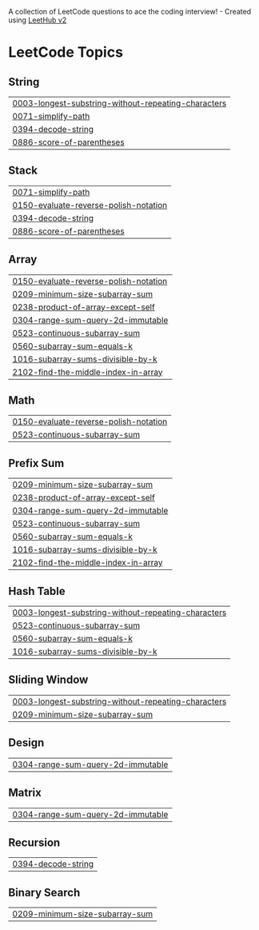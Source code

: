 A collection of LeetCode questions to ace the coding interview! - Created using [LeetHub v2](https://github.com/arunbhardwaj/LeetHub-2.0)
<!---LeetCode Topics Start-->
# LeetCode Topics
## String
|  |
| ------- |
| [0003-longest-substring-without-repeating-characters](https://github.com/yohannes4321/DSA/tree/master/0003-longest-substring-without-repeating-characters) |
| [0071-simplify-path](https://github.com/yohannes4321/DSA/tree/master/0071-simplify-path) |
| [0394-decode-string](https://github.com/yohannes4321/DSA/tree/master/0394-decode-string) |
| [0886-score-of-parentheses](https://github.com/yohannes4321/DSA/tree/master/0886-score-of-parentheses) |
## Stack
|  |
| ------- |
| [0071-simplify-path](https://github.com/yohannes4321/DSA/tree/master/0071-simplify-path) |
| [0150-evaluate-reverse-polish-notation](https://github.com/yohannes4321/DSA/tree/master/0150-evaluate-reverse-polish-notation) |
| [0394-decode-string](https://github.com/yohannes4321/DSA/tree/master/0394-decode-string) |
| [0886-score-of-parentheses](https://github.com/yohannes4321/DSA/tree/master/0886-score-of-parentheses) |
## Array
|  |
| ------- |
| [0150-evaluate-reverse-polish-notation](https://github.com/yohannes4321/DSA/tree/master/0150-evaluate-reverse-polish-notation) |
| [0209-minimum-size-subarray-sum](https://github.com/yohannes4321/DSA/tree/master/0209-minimum-size-subarray-sum) |
| [0238-product-of-array-except-self](https://github.com/yohannes4321/DSA/tree/master/0238-product-of-array-except-self) |
| [0304-range-sum-query-2d-immutable](https://github.com/yohannes4321/DSA/tree/master/0304-range-sum-query-2d-immutable) |
| [0523-continuous-subarray-sum](https://github.com/yohannes4321/DSA/tree/master/0523-continuous-subarray-sum) |
| [0560-subarray-sum-equals-k](https://github.com/yohannes4321/DSA/tree/master/0560-subarray-sum-equals-k) |
| [1016-subarray-sums-divisible-by-k](https://github.com/yohannes4321/DSA/tree/master/1016-subarray-sums-divisible-by-k) |
| [2102-find-the-middle-index-in-array](https://github.com/yohannes4321/DSA/tree/master/2102-find-the-middle-index-in-array) |
## Math
|  |
| ------- |
| [0150-evaluate-reverse-polish-notation](https://github.com/yohannes4321/DSA/tree/master/0150-evaluate-reverse-polish-notation) |
| [0523-continuous-subarray-sum](https://github.com/yohannes4321/DSA/tree/master/0523-continuous-subarray-sum) |
## Prefix Sum
|  |
| ------- |
| [0209-minimum-size-subarray-sum](https://github.com/yohannes4321/DSA/tree/master/0209-minimum-size-subarray-sum) |
| [0238-product-of-array-except-self](https://github.com/yohannes4321/DSA/tree/master/0238-product-of-array-except-self) |
| [0304-range-sum-query-2d-immutable](https://github.com/yohannes4321/DSA/tree/master/0304-range-sum-query-2d-immutable) |
| [0523-continuous-subarray-sum](https://github.com/yohannes4321/DSA/tree/master/0523-continuous-subarray-sum) |
| [0560-subarray-sum-equals-k](https://github.com/yohannes4321/DSA/tree/master/0560-subarray-sum-equals-k) |
| [1016-subarray-sums-divisible-by-k](https://github.com/yohannes4321/DSA/tree/master/1016-subarray-sums-divisible-by-k) |
| [2102-find-the-middle-index-in-array](https://github.com/yohannes4321/DSA/tree/master/2102-find-the-middle-index-in-array) |
## Hash Table
|  |
| ------- |
| [0003-longest-substring-without-repeating-characters](https://github.com/yohannes4321/DSA/tree/master/0003-longest-substring-without-repeating-characters) |
| [0523-continuous-subarray-sum](https://github.com/yohannes4321/DSA/tree/master/0523-continuous-subarray-sum) |
| [0560-subarray-sum-equals-k](https://github.com/yohannes4321/DSA/tree/master/0560-subarray-sum-equals-k) |
| [1016-subarray-sums-divisible-by-k](https://github.com/yohannes4321/DSA/tree/master/1016-subarray-sums-divisible-by-k) |
## Sliding Window
|  |
| ------- |
| [0003-longest-substring-without-repeating-characters](https://github.com/yohannes4321/DSA/tree/master/0003-longest-substring-without-repeating-characters) |
| [0209-minimum-size-subarray-sum](https://github.com/yohannes4321/DSA/tree/master/0209-minimum-size-subarray-sum) |
## Design
|  |
| ------- |
| [0304-range-sum-query-2d-immutable](https://github.com/yohannes4321/DSA/tree/master/0304-range-sum-query-2d-immutable) |
## Matrix
|  |
| ------- |
| [0304-range-sum-query-2d-immutable](https://github.com/yohannes4321/DSA/tree/master/0304-range-sum-query-2d-immutable) |
## Recursion
|  |
| ------- |
| [0394-decode-string](https://github.com/yohannes4321/DSA/tree/master/0394-decode-string) |
## Binary Search
|  |
| ------- |
| [0209-minimum-size-subarray-sum](https://github.com/yohannes4321/DSA/tree/master/0209-minimum-size-subarray-sum) |
<!---LeetCode Topics End-->